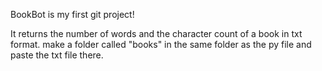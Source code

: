 BookBot is my first git project!

It returns the number of words and the character count of a book in txt format.
make a folder called "books" in the same folder as the py file and paste the txt file there.